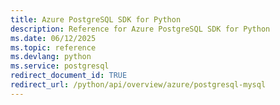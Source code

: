 ```yaml
---
title: Azure PostgreSQL SDK for Python
description: Reference for Azure PostgreSQL SDK for Python
ms.date: 06/12/2025
ms.topic: reference
ms.devlang: python
ms.service: postgresql
redirect_document_id: TRUE
redirect_url: /python/api/overview/azure/postgresql-mysql
---
```


